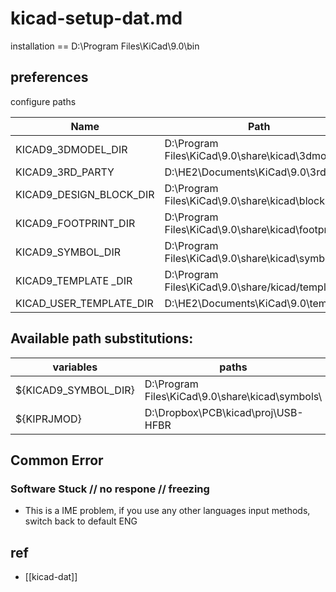 
# kicad-setup-dat.md

installation == D:\Program Files\KiCad\9.0\bin

## preferences 

configure paths 

| Name                    | Path                                               |
| ----------------------- | -------------------------------------------------- |
| KICAD9_3DMODEL_DIR      | D:\Program Files\KiCad\9.0\share\kicad\3dmodels\   |
| KICAD9_3RD_PARTY        | D:\HE2\Documents\KiCad\9.0\3rdparty                |
| KICAD9_DESIGN_BLOCK_DIR | D:\Program Files\KiCad\9.0\share\kicad\blocks\     |
| KICAD9_FOOTPRINT_DIR    | D:\Program Files\KiCad\9.0\share\kicad\footprints\ |
| KICAD9_SYMBOL_DIR       | D:\Program Files\KiCad\9.0\share\kicad\symbols\    |
| KICAD9_TEMPLATE _DIR    | D:\Program Files\KiCad\9.0\share/kicad/template    |
| KICAD_USER_TEMPLATE_DIR | D:\HE2\Documents\KiCad\9.0\template\               |


## Available path substitutions:

| variables            | paths                                           |
| -------------------- | ----------------------------------------------- |
| ${KICAD9_SYMBOL_DIR} | D:\Program Files\KiCad\9.0\share\kicad\symbols\ |
| ${KIPRJMOD}          | D:\Dropbox\PCB\kicad\proj\USB-HFBR              |




## Common Error 


### Software Stuck // no respone // freezing

- This is a IME problem, if you use any other languages input methods, switch back to default ENG 


## ref 

- [[kicad-dat]]

